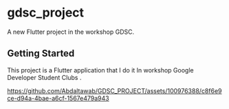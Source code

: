 # gdsc_project

A new Flutter project in the workshop GDSC.

## Getting Started

This project is a Flutter application that I do it In workshop Google Developer Student Clubs .
 
https://github.com/Abdaltawab/GDSC_PROJECT/assets/100976388/c8f6e9ce-d94a-4bae-a6cf-1567e479a943



